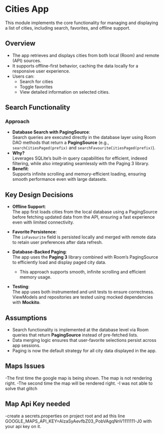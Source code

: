# Cities App

This module implements the core functionality for managing and displaying a list of cities, including search, favorites, and offline support.


## Overview

- The app retrieves and displays cities from both local (Room) and remote (API) sources.
- It supports offline-first behavior, caching the data locally for a responsive user experience.
- Users can:
  - Search for cities
  - Toggle favorites
  - View detailed information on selected cities.


## Search Functionality

### Approach


- **Database Search with PagingSource**:  
  Search queries are executed directly in the database layer using Room DAO methods that return a **PagingSource** (e.g., `searchCitiesPaged(prefix)` and `searchFavouriteCitiesPaged(prefix)`).
- **Why?**  
  Leverages SQLite’s built-in query capabilities for efficient, indexed filtering, while also integrating seamlessly with the Paging 3 library.
- **Benefit**:  
  Supports infinite scrolling and memory-efficient loading, ensuring smooth performance even with large datasets.

## Key Design Decisions

- **Offline Support**:  
  The app first loads cities from the local database using a PagingSource before fetching updated data from the API, ensuring a fast experience even with limited connectivity.

- **Favorite Persistence**:  
  The `isFavourite` field is persisted locally and merged with remote data to retain user preferences after data refresh.

- **Database-Backed Paging**:  
  The app uses the **Paging 3** library combined with Room’s PagingSource to efficiently load and display paged city data.
  - This approach supports smooth, infinite scrolling and efficient memory usage.
  
- **Testing**:  
  The app uses both instrumented and unit tests to ensure correctness. ViewModels and repositories are tested using mocked dependencies with **Mockito**.


## Assumptions

- Search functionality is implemented at the database level via Room queries that return **PagingSource** instead of pre-fetched lists.
- Data merging logic ensures that user-favorite selections persist across app sessions.
- Paging is now the default strategy for all city data displayed in the app.

## Maps Issues

-The first time the google map is being shown. The map is not rendering right.
-The second time the map will be rendered right.
-I was not able to solve that glitch

## Map Api Key needed

-create a secrets.properties on project root and ad this line 
GOOGLE_MAPS_API_KEY=AIzaSyAevfbZ03_PobVAgqNnV1111111-J0
with your api key on it.
